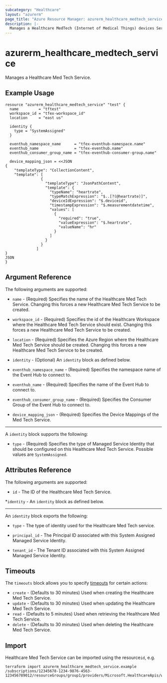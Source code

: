 ```yaml
---
subcategory: "Healthcare"
layout: "azurerm"
page_title: "Azure Resource Manager: azurerm_healthcare_medtech_service"
description: |-
  Manages a Healthcare MedTech (Internet of Medical Things) devices Service.
---
```


# azurerm_healthcare_medtech_service

Manages a Healthcare Med Tech Service.

## Example Usage

```hcl
resource "azurerm_healthcare_medtech_service" "test" {
  name         = "tftest"
  workspace_id = "tfex-workspace_id"
  location     = "east us"

  identity {
    type = "SystemAssigned"
  }

  eventhub_namespace_name      = "tfex-eventhub-namespace.name"
  eventhub_name                = "tfex-eventhub.name"
  eventhub_consumer_group_name = "tfex-eventhub-consumer-group.name"

  device_mapping_json = <<JSON
{
    "templateType": "CollectionContent",
    "template": [
                {
                  "templateType": "JsonPathContent",
                  "template": {
                    "typeName": "heartrate",
                    "typeMatchExpression": "$..[?(@heartrate)]",
                    "deviceIdExpression": "$.deviceid",
                    "timestampExpression": "$.measurementdatetime",
                    "values": [
                      {
                        "required": "true",
                        "valueExpression": "$.heartrate",
                        "valueName": "hr"
                      }
                    ]
                  }
                }
              ]
}
JSON
}
```

## Argument Reference

The following arguments are supported:

* `name` - (Required) Specifies the name of the Healthcare Med Tech Service. Changing this forces a new Healthcare Med Tech Service to be created.

* `workspace_id`  - (Required) Specifies the id of the Healthcare Workspace where the Healthcare Med Tech Service should exist. Changing this forces a new Healthcare Med Tech Service to be created.

* `location` - (Required) Specifies the Azure Region where the Healthcare Med Tech Service should be created. Changing this forces a new Healthcare Med Tech Service to be created.

* `identity` - (Optional) An `identity` block as defined below.

* `eventhub_namespace_name` - (Required) Specifies the namespace name of the Event Hub to connect to.

* `eventhub_name` - (Required) Specifies the name of the Event Hub to connect to.

* `eventhub_consumer_group_name` - (Required) Specifies the Consumer Group of the Event Hub to connect to.

* `device_mapping_json` - (Required) Specifies the Device Mappings of the Med Tech Service.

---
A `identity` block supports the following:

* `type` - (Required) Specifies the type of Managed Service Identity that should be configured on this Healthcare Med Tech Service. Possible values are `SystemAssigned`.

## Attributes Reference

The following arguments are supported:

* `id` - The ID of the Healthcare Med Tech Service.

*`identity` - An `identity` block as defined below.

---
An `identity` block exports the following:

* `type` - The type of identity used for the Healthcare Med Tech service.

* `principal_id` - The Principal ID associated with this System Assigned Managed Service Identity.

* `tenant_id` - The Tenant ID associated with this System Assigned Managed Service Identity.

## Timeouts

The `timeouts` block allows you to specify [timeouts](https://www.terraform.io/docs/configuration/resources.html#timeouts) for certain actions:

* `create` - (Defaults to 30 minutes) Used when creating the Healthcare Med Tech Service.
* `update` - (Defaults to 30 minutes) Used when updating the Healthcare Med Tech Service.
* `read` - (Defaults to 5 minutes) Used when retrieving the Healthcare Med Tech Service.
* `delete` - (Defaults to 30 minutes) Used when deleting the Healthcare Med Tech Service.

## Import

Healthcare Med Tech Service can be imported using the resource`id`, e.g.

```shell
terraform import azurerm_healthcare_medtech_service.example /subscriptions/12345678-1234-9876-4563-123456789012/resourceGroups/group1/providers/Microsoft.HealthcareApis/workspaces/workspace1/iotconnectors/iotconnector1
```
